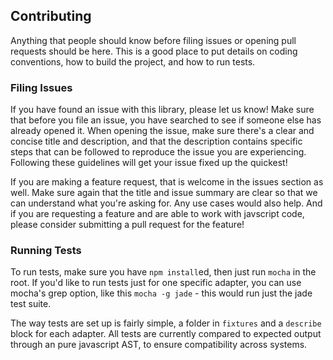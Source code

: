 Contributing
------------

Anything that people should know before filing issues or opening pull requests should be here. This is a good place to put details on coding conventions, how to build the project, and how to run tests.

### Filing Issues

If you have found an issue with this library, please let us know! Make sure that before you file an issue, you have searched to see if someone else has already opened it. When opening the issue, make sure there's a clear and concise title and description, and that the description contains specific steps that can be followed to reproduce the issue you are experiencing. Following these guidelines will get your issue fixed up the quickest!

If you are making a feature request, that is welcome in the issues section as well. Make sure again that the title and issue summary are clear so that we can understand what you're asking for. Any use cases would also help. And if you are requesting a feature and are able to work with javscript code, please consider submitting a pull request for the feature!


### Running Tests

To run tests, make sure you have `npm install`ed, then just run `mocha` in the root. If you'd like to run tests just for one specific adapter, you can use mocha's grep option, like this `mocha -g jade` - this would run just the jade test suite.

The way tests are set up is fairly simple, a folder in `fixtures` and a `describe` block for each adapter. All tests are currently compared to expected output through an pure javascript AST, to ensure compatibility across systems.
